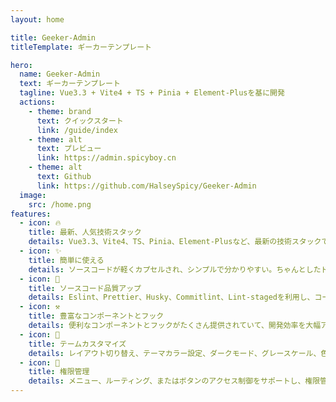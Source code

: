 ```yaml
---
layout: home

title: Geeker-Admin
titleTemplate: ギーカーテンプレート

hero:
  name: Geeker-Admin
  text: ギーカーテンプレート
  tagline: Vue3.3 + Vite4 + TS + Pinia + Element-Plusを基に開発
  actions:
    - theme: brand
      text: クイックスタート
      link: /guide/index
    - theme: alt
      text: プレビュー
      link: https://admin.spicyboy.cn
    - theme: alt
      text: Github
      link: https://github.com/HalseySpicy/Geeker-Admin
  image:
    src: /home.png
features:
  - icon: 🔥
    title: 最新、人気技術スタック
    details: Vue3.3、Vite4、TS、Pinia、Element-Plusなど、最新の技術スタックで開発。
  - icon: ✨
    title: 簡単に使える
    details: ソースコードが軽くカプセルされ、シンプルで分かりやすい。ちゃんとしたドキュメンテーションも提供していて、初心者も使える。
  - icon: 🚀
    title: ソースコード品質アップ
    details: Eslint、Prettier、Husky、Commitlint、Lint-stagedを利用し、コードのスタイルの一貫性を保つしつつ、品質を高める。
  - icon: ⚒
    title: 豊富なコンポーネントとフック
    details: 便利なコンポーネントとフックがたくさん提供されていて、開発効率を大幅アップできる。
  - icon: 🎨
    title: テームカスタマイズ
    details: レイアウト切り替え、テーマカラー設定、ダークモード、グレースケール、色弱モードなどを組み合わせて、より多くのテーマをカスタマイズできる。
  - icon: 🔐
    title: 権限管理
    details: メニュー、ルーティング、またはボタンのアクセス制御をサポートし、権限管理を簡単に実現できる。
---
```

